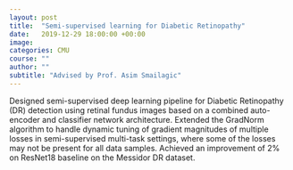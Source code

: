 ```yaml
---
layout: post
title:  "Semi-supervised learning for Diabetic Retinopathy"
date:   2019-12-29 18:00:00 +00:00
image: 
categories: CMU
course: ""
author: ""
subtitle: "Advised by Prof. Asim Smailagic"
---
```

Designed semi-supervised deep learning pipeline for Diabetic Retinopathy (DR) detection using retinal fundus images based on a combined auto-encoder and classifier network architecture. Extended the GradNorm algorithm to handle dynamic tuning of gradient magnitudes of multiple losses in semi-supervised multi-task settings, where some of the losses may not be present for all data samples. Achieved an improvement of 2% on ResNet18 baseline on the Messidor DR dataset.
